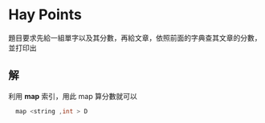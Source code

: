 # Hay Points 

題目要求先給一組單字以及其分數，再給文章，依照前面的字典查其文章的分數，並打印出


## 解

利用 **map** 索引，用此 map 算分數就可以
``` cpp
  map <string ,int > D
```